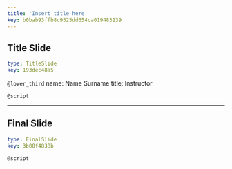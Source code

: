 ```yaml
---
title: 'Insert title here'
key: b0bab93ffb8c9525dd654ca019483139
---
```


## Title Slide

```yaml
type: TitleSlide
key: 193dec48a5
```

`@lower_third`
name: Name Surname
title: Instructor

`@script`


---

## Final Slide

```yaml
type: FinalSlide
key: 3b00f4838b
```

`@script`
